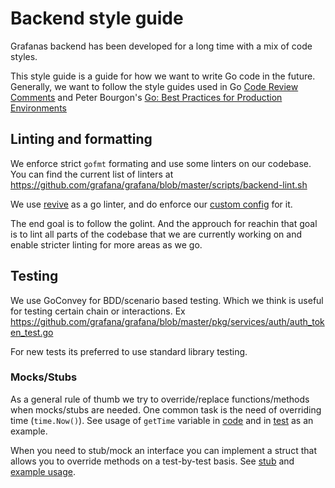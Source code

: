 # Backend style guide

Grafanas backend has been developed for a long time with a mix of code styles.

This style guide is a guide for how we want to write Go code in the future. Generally, we want to follow the style guides used in Go [Code Review Comments](https://code.google.com/p/go-wiki/wiki/CodeReviewComments) and Peter Bourgon's [Go: Best Practices for Production Environments](http://peter.bourgon.org/go-in-production/#formatting-and-style)

## Linting and formatting
We enforce strict `gofmt` formating and use some linters on our codebase. You can find the current list of linters at https://github.com/grafana/grafana/blob/master/scripts/backend-lint.sh

We use [revive](https://github.com/mgechev/revive) as a go linter, and do enforce our [custom config](https://github.com/grafana/grafana/blob/master/conf/revive.toml) for it.

The end goal is to follow the golint. And the approuch for reachin that goal is to lint all parts of the codebase that we are currently working on and enable stricter linting for more areas as we go. 

## Testing
We use GoConvey for BDD/scenario based testing. Which we think is useful for testing certain chain or interactions. Ex https://github.com/grafana/grafana/blob/master/pkg/services/auth/auth_token_test.go

For new tests its preferred to use standard library testing.

### Mocks/Stubs
As a general rule of thumb we try to override/replace functions/methods when mocks/stubs are needed. One common task is the need of overriding time (`time.Now()`). See usage of `getTime` variable in [code](https://github.com/grafana/grafana/blob/52c39904120fb0b98494b961be67bb47574245b1/pkg/services/auth/auth_token.go#L22) and in [test](https://github.com/grafana/grafana/blob/52c39904120fb0b98494b961be67bb47574245b1/pkg/services/auth/auth_token_test.go#L23-L26) as an example.

When you need to stub/mock an interface you can implement a struct that allows you to override methods on a test-by-test basis. See [stub](https://github.com/grafana/grafana/blob/52c39904120fb0b98494b961be67bb47574245b1/pkg/services/auth/testing.go) and [example usage](https://github.com/grafana/grafana/blob/52c39904120fb0b98494b961be67bb47574245b1/pkg/middleware/middleware_test.go#L153-L180).
